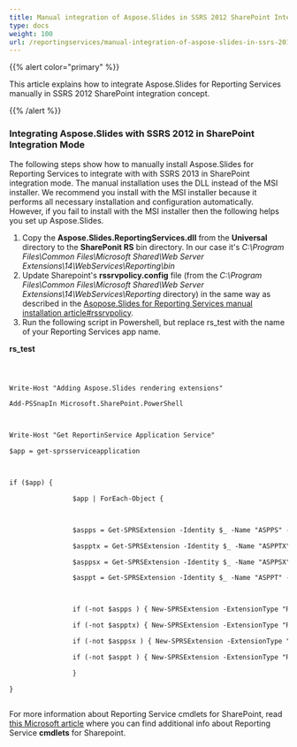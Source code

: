 ```yaml
---
title: Manual integration of Aspose.Slides in SSRS 2012 SharePoint Integration Mode
type: docs
weight: 100
url: /reportingservices/manual-integration-of-aspose-slides-in-ssrs-2012-sharepoint-integration-mode/
---
```


{{% alert color="primary" %}} 

This article explains how to integrate Aspose.Slides for Reporting Services manually in SSRS 2012 SharePoint integration concept. 

{{% /alert %}} 
### **Integrating Aspose.Slides with SSRS 2012 in SharePoint Integration Mode**
The following steps show how to manually install Aspose.Slides for Reporting Services to integrate with with SSRS 2013 in SharePoint integration mode. The manual installation uses the DLL instead of the MSI installer. We recommend you install with the MSI installer because it performs all necessary installation and configuration automatically. However, if you fail to install with the MSI installer then the following helps you set up Aspose.Slides. 

1. Copy the **Aspose.Slides.ReportingServices.dll** from the **Universal** directory to the **SharePonit RS** bin directory.
   In our case it's *C:\Program Files\Common Files\Microsoft Shared\Web Server Extensions\14\WebServices\Reporting\bin* 
1. Update Sharepoint's **rssrvpolicy.config** file (from the *C:\Program Files\Common Files\Microsoft Shared\Web Server Extensions\14\WebServices\Reporting* directory) in the same way as described in the [Asopose.Slides for Reporting Services manual installation article#rssrvpolicy](http://www.aspose.com/docs/display/slidesreportingservices/Install+Manually).
1. Run the following script in Powershell, but replace rs_test with the name of your Reporting Services app name. 

**rs_test**

``` xml



Write-Host "Adding Aspose.Slides rendering extensions"

Add-PSSnapIn Microsoft.SharePoint.PowerShell



Write-Host "Get ReportinService Application Service"

$app = get-sprsserviceapplication



if ($app) {

                $app | ForEach-Object {



                $aspps = Get-SPRSExtension -Identity $_ -Name "ASPPS" -ExtensionType "Render"

                $aspptx = Get-SPRSExtension -Identity $_ -Name "ASPPTX" -ExtensionType "Render"

                $asppsx = Get-SPRSExtension -Identity $_ -Name "ASPPSX" -ExtensionType "Render"

                $asppt = Get-SPRSExtension -Identity $_ -Name "ASPPT" -ExtensionType "Render"



                if (-not $aspps ) { New-SPRSExtension -ExtensionType "Render"  -Identity $_ -Name "ASPPS" -TypeName "Aspose.Slides.ReportingServices.PpsRenderer,Aspose.Slides.ReportingServices" }

                if (-not $aspptx) { New-SPRSExtension -ExtensionType "Render"  -Identity $_ -Name "ASPPTX" -TypeName "Aspose.Slides.ReportingServices.PptxRenderer,Aspose.Slides.ReportingServices"}

                if (-not $asppsx ) { New-SPRSExtension -ExtensionType "Render"  -Identity $_ -Name "ASPPSX" -TypeName "Aspose.Slides.ReportingServices.PpsxRenderer,Aspose.Slides.ReportingServices"}

                if (-not $asppt ) { New-SPRSExtension -ExtensionType "Render"  -Identity $_ -Name "ASPPT" -TypeName "Aspose.Slides.ReportingServices.PptRenderer,Aspose.Slides.ReportingServices"}

                }

}



```

For more information about Reporting Service cmdlets for SharePoint, read [this Microsoft article](http://technet.microsoft.com/en-us/library/gg492249?ppud=4) where you can find additional info about Reporting Service **cmdlets** for Sharepoint.
